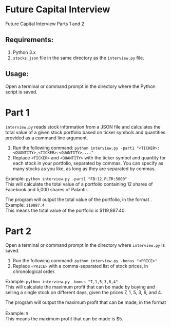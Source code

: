 # Future Capital Interview
Future Capital Interview Parts 1 and 2

## Requirements:
1. Python 3.x
2. `stocks.json` file in the same directory as the `interview.py` file.

## Usage:
Open a terminal or command prompt in the directory where the Python script is saved.

# Part 1
`interview.py` reads stock information from a JSON file and calculates the total value of a given stock portfolio based on ticker symbols and quantities provided as a command line argument.

1. Run the following command:
`python interview.py -part1 "<TICKER>:<QUANTITY>,<TICKER>:<QUANTITY>,..."`
2. Replace `<TICKER>` and `<QUANTITY>` with the ticker symbol and quantity for each stock in your portfolio, separated by commas. You can specify as many stocks as you like, as long as they are separated by commas.

Example: `python interview.py -part1 "FB:12,PLTR:5000"`  
This will calculate the total value of a portfolio containing 12 shares of Facebook and 5,000 shares of Palantir.

The program will output the total value of the portfolio, in the format <TOTAL>.  
Example: `119887.4`  
This means the total value of the portfolio is $119,887.40.


# Part 2
Open a terminal or command prompt in the directory where `interview.py` is saved.

1. Run the following command:
`python interview.py -bonus "<PRICE>"`  
2. Replace `<PRICE>` with a comma-separated list of stock prices, in chronological order.

Example: `python interview.py -bonus "7,1,5,3,6,4"`  
This will calculate the maximum profit that can be made by buying and selling a single stock on different days, given the prices 7, 1, 5, 3, 6, and 4.

The program will output the maximum profit that can be made, in the format <PROFIT>.  
Example: `5`  
This means the maximum profit that can be made is $5.
